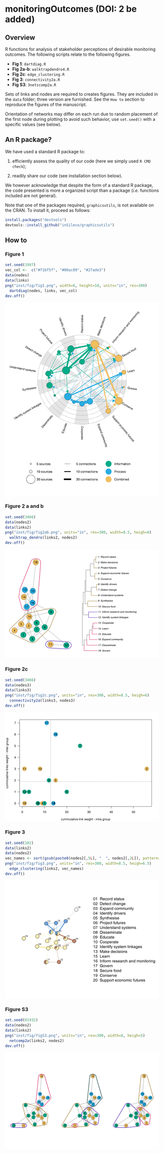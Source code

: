 # monitoringOutcomes (DOI: 2 be added)

## Overview

R functions for analysis of stakeholder perceptions of desirable monitoring outcomes.
The following scripts relate to the following figures.

- **Fig 1**: `dartdiag.R`
- **Fig 2a-b**: `walktrapdendro4.R`
- **Fig 2c**: `edge_clustering.R`
- **Fig 3**: `connectivity2a.R`
- **Fig S3**: `3netscomp2a.R`

Sets of links and nodes are required to creates figures. They are
included in the `data` folder; three version are furnished. See the `How to` section
to reproduce the figures of the manuscript.

Orientation of networks may differ on each run due to random placement of the
first node during plotting to avoid such behavior, use `set.seed()` with
a specific values (see below).


## An R package?

We have used a standard R package to:

1. efficiently assess the quality of our code (here we simply used `R CMD check`);

2. readily share our code (see installation section below).

We however acknowledge that despite the form of a standard R package, the code
presented is more a organized script than a package (*i.e.* functions included
are not general).

Note that one of the packages required, `graphicsutils`, is not available on
the CRAN. To install it, proceed as follows:

```R
install.packages("devtools")
devtools::install_github("inSileco/graphicsutils")
```



## How to

### Figure 1

```R
set.seed(1987)
vec_col <-  c("#f1bf5f", "#00ac89", "#27ade3")
data(nodes)
data(links)
png("inst/fig/fig1.png", width=8, height=10, units="in", res=300)
  dartdiag(nodes, links, vec_col)
dev.off()
```

![](inst/fig/fig1.png)


### Figure 2 a and b

```R
set.seed(3466)
data(nodes2)
data(links2)
png("inst/fig/fig2ab.png", units="in", res=300, width=8.5, heigh=6)
  walktrap_dendro(links2, nodes2)
dev.off()
```

![](inst/fig/fig2ab.png)


### Figure 2c

```R
set.seed(3466)
data(nodes3)
data(links3)
png("inst/fig/fig2c.png", units="in", res=300, width=8.5, heigh=6)
  connectivity2a(links3, nodes3)
dev.off()
```

![](inst/fig/fig2c.png)

### Figure 3

```R
set.seed(102)
data(links2)
data(nodes2)
vec_names <- sort(gsub(paste0(nodes2[,5L], "  ", nodes2[,2L]), pattern= "^n", replacement = ""))
png("inst/fig/fig3.png", units="in", res=300, width=8.5, heigh=6.5)
  edge_clustering(links2, vec_names)
dev.off()
```



![](inst/fig/fig3.png)


### Figure S3

```R
set.seed(81932)
data(nodes2)
data(links2)
png("inst/fig/figS3.png", units="in", res=300, width=8, heigh=5)
  netcomp2a(links2, nodes2)
dev.off()
```

![](inst/fig/figS3.png)
